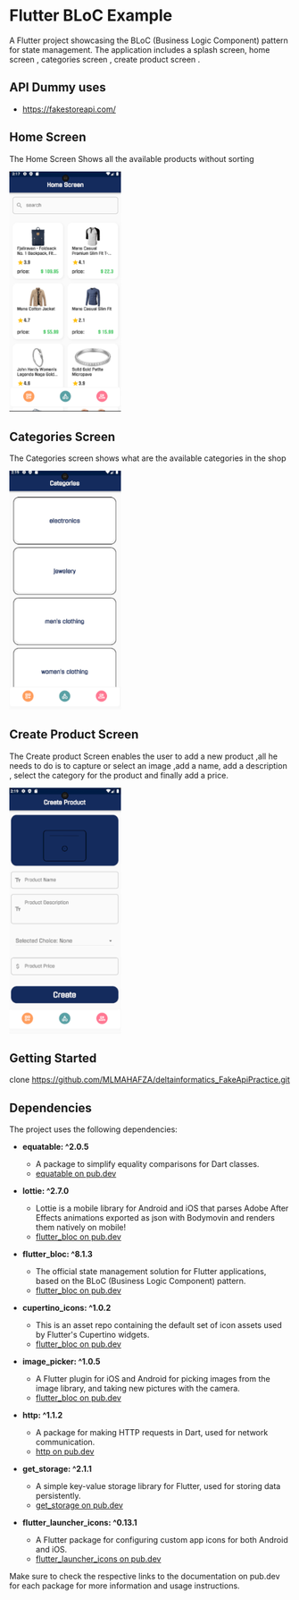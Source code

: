 # Flutter BLoC Example

A Flutter project showcasing the BLoC (Business Logic Component) pattern for state management. The application includes a splash screen, home screen , categories screen , create product screen .

## API Dummy uses
* https://fakestoreapi.com/


## Home Screen

The Home Screen Shows all the available products without sorting 

<img src="assets/images/home.png" alt="Home Screen" width="200"/>

## Categories Screen

The Categories screen shows what are the available categories in the shop

<img src="assets/images/category.png" alt="Categories Screen" width="200"/>

## Create Product Screen

The Create product Screen enables the user to add a new product ,all he needs to do is to capture or select an image ,add a name, add a description , select the category for the product and finally add a price.

<img src="assets/images/create.png" alt="  Create Product Screen" width="200"/>

## Getting Started
clone https://github.com/MLMAHAFZA/deltainformatics_FakeApiPractice.git

## Dependencies

The project uses the following dependencies:

- **equatable: ^2.0.5**
    - A package to simplify equality comparisons for Dart classes.
    - [equatable on pub.dev](https://pub.dev/packages/equatable)

- **lottie: ^2.7.0**
    - Lottie is a mobile library for Android and iOS that parses Adobe After Effects animations exported as json with Bodymovin and renders them natively on mobile!
    - [flutter_bloc on pub.dev](https://pub.dev/packages/lottie)

- **flutter_bloc: ^8.1.3**
  - The official state management solution for Flutter applications, based on the BLoC (Business Logic Component) pattern.
  - [flutter_bloc on pub.dev](https://pub.dev/packages/flutter_bloc)

- **cupertino_icons: ^1.0.2**
  - This is an asset repo containing the default set of icon assets used by Flutter's Cupertino widgets.
  - [flutter_bloc on pub.dev](https://pub.dev/packages/cupertino_icons)

- **image_picker: ^1.0.5**
  - A Flutter plugin for iOS and Android for picking images from the image library, and taking new pictures with the camera.
  - [flutter_bloc on pub.dev](https://pub.dev/packages/image_picker) 

- **http: ^1.1.2**
    - A package for making HTTP requests in Dart, used for network communication.
    - [http on pub.dev](https://pub.dev/packages/http)

- **get_storage: ^2.1.1**
    - A simple key-value storage library for Flutter, used for storing data persistently.
    - [get_storage on pub.dev](https://pub.dev/packages/get_storage)

- **flutter_launcher_icons: ^0.13.1**
    - A Flutter package for configuring custom app icons for both Android and iOS.
    - [flutter_launcher_icons on pub.dev](https://pub.dev/packages/flutter_launcher_icons)

Make sure to check the respective links to the documentation on pub.dev for each package for more information and usage instructions.
